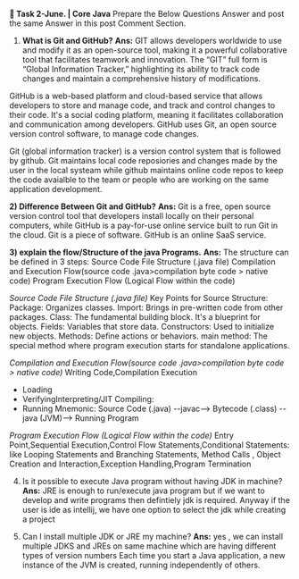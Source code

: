 **📌  Task 2-June. | Core Java**
Prepare the Below Questions Answer and post the same Answer in this post Comment Section.

1) **What is Git and GitHub?**
   **Ans:**
   GIT allows developers worldwide to use and modify it as an open-source tool, 
 making it a powerful collaborative tool that facilitates teamwork and innovation. 
 The “GIT” full form is “Global Information Tracker,” highlighting its ability to track code changes and maintain 
a comprehensive history of modifications.

GitHub is a web-based platform and cloud-based service that allows developers to store and manage code,
and track and control changes to their code. It's a social coding platform, meaning it facilitates collaboration 
and communication among developers. GitHub uses Git, an open source version control software, to manage code changes.

Git (global information tracker) is a version control system that is followed by github.
Git maintains local code reposiories and changes made by the user in the local systeam while github maintains online code repos to keep
the code avaialble to the team or people who are working on the same application development.

**2) Difference Between Git and GitHub?**
**Ans:**
 Git is a free, open source version control tool that developers install locally on their personal computers, 
while GitHub is a pay-for-use online service built to run Git in the cloud. 
Git is a piece of software. GitHub is an online SaaS service.

**3) explain the flow/Structure of the java Programs.**
   **Ans:**
The structure can be defined in 3 steps: 
Source Code File Structure (.java file)
Compilation and Execution Flow(source code .java>compilation byte code > native code)
Program Execution Flow (Logical Flow within the code)

_Source Code File Structure (.java file)_
Key Points for Source Structure:
Package: Organizes classes.
Import: Brings in pre-written code from other packages.
Class: The fundamental building block. It's a blueprint for objects.
Fields: Variables that store data.
Constructors: Used to initialize new objects.
Methods: Define actions or behaviors.
main method: The special method where program execution starts for standalone applications.

_Compilation and Execution Flow(source code .java>compilation byte code > native code)_
Writing Code,Compilation
Execution
* Loading
* VerifyingInterpreting/JIT Compiling:
* Running
Mnemonic: Source Code (.java) --javac--> Bytecode (.class) --java (JVM)--> Running Program

_Program Execution Flow (Logical Flow within the code)_
Entry Point,Sequential Execution,Control Flow Statements,Conditional Statements: like Looping Statements and Branching Statements,
Method Calls , Object Creation and Interaction,Exception Handling,Program Termination

4) Is it possible to execute Java program without having JDK in machine?
   **Ans:**
   JRE is enough to run/execute java program but if we want to develop and write programs then defintiely jdk is required.
   Anyway if the user is ide as intellij, we have one option to select the jdk while creating a project

5) Can I install multiple JDK or JRE  my machine?
**Ans:** 
  yes , we can install multiple JDKS and JREs on same machine which are having different types of version numbers
   Each time you start a Java application, a new instance of the JVM is created, running independently of others.